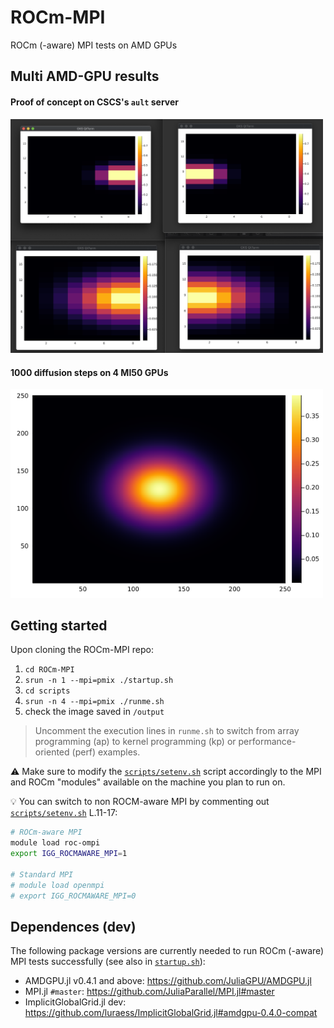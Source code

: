 # ROCm-MPI
ROCm (-aware) MPI tests on AMD GPUs

## Multi AMD-GPU results
#### Proof of concept on CSCS's `ault` server

<img src="docs/poc_rocmaware.png" alt="rocm-aware mpi" width="500">

#### 1000 diffusion steps on 4 MI50 GPUs

<img src="docs/Temp_4_252_252.png" alt="rocm-aware mpi" width="500">

## Getting started
Upon cloning the ROCm-MPI repo:
1. `cd ROCm-MPI`
2. `srun -n 1 --mpi=pmix ./startup.sh`
3. `cd scripts`
4. `srun -n 4 --mpi=pmix ./runme.sh`
5. check the image saved in `/output`

> Uncomment the execution lines in `runme.sh` to switch from array programming (ap) to kernel programming (kp) or performance-oriented (perf) examples.

:warning: Make sure to modify the [`scripts/setenv.sh`](scripts/setenv.sh) script accordingly to the MPI and ROCm "modules" available on the machine you plan to run on.

:bulb: You can switch to non ROCM-aware MPI by commenting out [`scripts/setenv.sh`](scripts/setenv.sh) L.11-17:

```bash
# ROCm-aware MPI
module load roc-ompi
export IGG_ROCMAWARE_MPI=1

# Standard MPI
# module load openmpi
# export IGG_ROCMAWARE_MPI=0
```

## Dependences (dev)
The following package versions are currently needed to run ROCm (-aware) MPI tests successfully (see also in [`startup.sh`](startup.sh)):
- AMDGPU.jl v0.4.1 and above: https://github.com/JuliaGPU/AMDGPU.jl
- MPI.jl `#master`: https://github.com/JuliaParallel/MPI.jl#master
- ImplicitGlobalGrid.jl dev: https://github.com/luraess/ImplicitGlobalGrid.jl#amdgpu-0.4.0-compat
